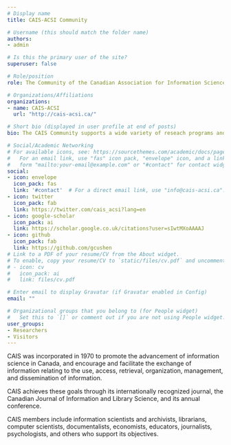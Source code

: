 ```yaml
---
# Display name
title: CAIS-ACSI Community

# Username (this should match the folder name)
authors:
- admin

# Is this the primary user of the site?
superuser: false

# Role/position
role: The Community of the Canadian Association for Information Science

# Organizations/Affiliations
organizations:
- name: CAIS-ACSI
  url: "http://cais-acsi.ca/"

# Short bio (displayed in user profile at end of posts)
bio: The CAIS Community supports a wide variety of reseach programs and topics of investigation

# Social/Academic Networking
# For available icons, see: https://sourcethemes.com/academic/docs/page-builder/#icons
#   For an email link, use "fas" icon pack, "envelope" icon, and a link in the
#   form "mailto:your-email@example.com" or "#contact" for contact widget.
social:
- icon: envelope
  icon_pack: fas
  link: '#contact'  # For a direct email link, use "info@cais-acsi.ca".
- icon: twitter
  icon_pack: fab
  link: https://twitter.com/cais_acsi?lang=en
- icon: google-scholar
  icon_pack: ai
  link: https://scholar.google.co.uk/citations?user=sIwtMXoAAAAJ
- icon: github
  icon_pack: fab
  link: https://github.com/gcushen
# Link to a PDF of your resume/CV from the About widget.
# To enable, copy your resume/CV to `static/files/cv.pdf` and uncomment the lines below.
# - icon: cv
#   icon_pack: ai
#   link: files/cv.pdf

# Enter email to display Gravatar (if Gravatar enabled in Config)
email: ""

# Organizational groups that you belong to (for People widget)
#   Set this to `[]` or comment out if you are not using People widget.
user_groups:
- Researchers
- Visitors
---
```


CAIS was incorporated in 1970 to promote the advancement of information science in Canada, and encourage and facilitate the exchange of information relating to the use, access, retrieval, organization, management, and dissemination of information.

CAIS achieves these goals through its internationally recognized journal, the Canadian Journal of Information and Library Science, and its annual conference.

CAIS members include information scientists and archivists, librarians, computer scientists, documentalists, economists, educators, journalists, psychologists, and others who support its objectives.
